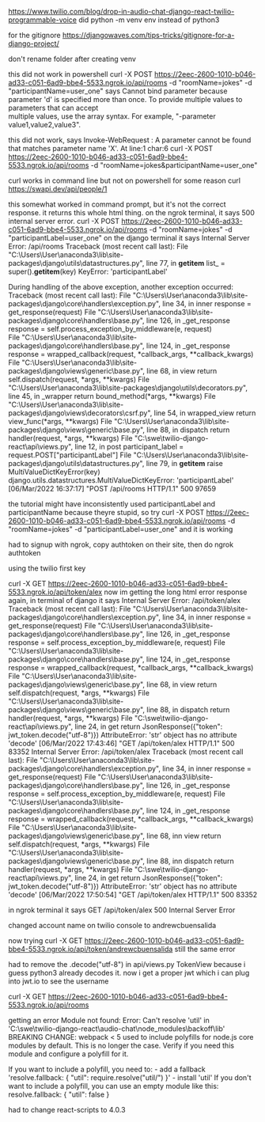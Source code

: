 https://www.twilio.com/blog/drop-in-audio-chat-django-react-twilio-programmable-voice
did python -m venv env instead of python3

for the gitignore
https://djangowaves.com/tips-tricks/gitignore-for-a-django-project/


don't rename folder after creating venv

this did not work in powershell
curl -X POST https://2eec-2600-1010-b046-ad33-c051-6ad9-bbe4-5533.ngrok.io/api/rooms -d "roomName=jokes" -d "participantName=user_one"
says Cannot bind parameter because parameter 'd' is specified 
more than once. To provide multiple values to parameters that can accept         
multiple values, use the array syntax. For example, "-parameter 
value1,value2,value3".

this did not work, says Invoke-WebRequest : A parameter cannot be found that matches parameter name 'X'.
At line:1 char:6
curl -X POST https://2eec-2600-1010-b046-ad33-c051-6ad9-bbe4-5533.ngrok.io/api/rooms -d "roomName=jokes&participantName=user_one"

curl works in command line but not on powershell for some reason
curl https://swapi.dev/api/people/1

this somewhat worked in command prompt, but it's not the correct response. it returns this whole html thing. on the ngrok terminal, it says 500 internal server error. 
curl -X POST https://2eec-2600-1010-b046-ad33-c051-6ad9-bbe4-5533.ngrok.io/api/rooms -d "roomName=jokes" -d "participantLabel=user_one"
on the django terminal it says 
Internal Server Error: /api/rooms
Traceback (most recent call last):
  File "C:\Users\User\anaconda3\lib\site-packages\django\utils\datastructures.py", line 77, in __getitem__
    list_ = super().__getitem__(key)
KeyError: 'participantLabel'

During handling of the above exception, another exception occurred:
Traceback (most recent call last):
  File "C:\Users\User\anaconda3\lib\site-packages\django\core\handlers\exception.py", line 34, in inner
    response = get_response(request)
  File "C:\Users\User\anaconda3\lib\site-packages\django\core\handlers\base.py", line 126, in _get_response
    response = self.process_exception_by_middleware(e, request)    
  File "C:\Users\User\anaconda3\lib\site-packages\django\core\handlers\base.py", line 124, in _get_response
    response = wrapped_callback(request, *callback_args, **callback_kwargs)
  File "C:\Users\User\anaconda3\lib\site-packages\django\views\generic\base.py", line 68, in view
    return self.dispatch(request, *args, **kwargs)
  File "C:\Users\User\anaconda3\lib\site-packages\django\utils\decorators.py", line 45, in _wrapper
    return bound_method(*args, **kwargs)
  File "C:\Users\User\anaconda3\lib\site-packages\django\views\decorators\csrf.py", line 54, in wrapped_view
    return view_func(*args, **kwargs)
  File "C:\Users\User\anaconda3\lib\site-packages\django\views\generic\base.py", line 88, in dispatch
    return handler(request, *args, **kwargs)
  File "C:\swe\twilio-django-react\api\views.py", line 12, in post 
    participant_label = request.POST["participantLabel"]
  File "C:\Users\User\anaconda3\lib\site-packages\django\utils\datastructures.py", line 79, in __getitem__
    raise MultiValueDictKeyError(key)
django.utils.datastructures.MultiValueDictKeyError: 'participantLabel'
[06/Mar/2022 16:37:17] "POST /api/rooms HTTP/1.1" 500 97659

the tutorial might have inconsistently used participantLabel and participantName because theyre stupid, so try 
curl -X POST https://2eec-2600-1010-b046-ad33-c051-6ad9-bbe4-5533.ngrok.io/api/rooms -d "roomName=jokes" -d "participantLabel=user_one"
and it is working


had to signup with ngrok, copy authtoken on their site, then do 
ngrok authtoken <authtoken>




using the twilio first key



curl -X GET https://2eec-2600-1010-b046-ad33-c051-6ad9-bbe4-5533.ngrok.io/api/token/alex
now im getting the long html error response again, in terminal of django it says 
Internal Server Error: /api/token/alex
Traceback (most recent call last):
  File "C:\Users\User\anaconda3\lib\site-packages\django\core\handlers\exception.py", line 34, in inner
    response = get_response(request)
  File "C:\Users\User\anaconda3\lib\site-packages\django\core\handlers\base.py", line 126, in _get_response
    response = self.process_exception_by_middleware(e, request)
  File "C:\Users\User\anaconda3\lib\site-packages\django\core\handlers\base.py", line 124, in _get_response
    response = wrapped_callback(request, *callback_args, **callback_kwargs)  File "C:\Users\User\anaconda3\lib\site-packages\django\views\generic\base.py", line 68, in view
    return self.dispatch(request, *args, **kwargs)
  File "C:\Users\User\anaconda3\lib\site-packages\django\views\generic\base.py", line 88, in dispatch
    return handler(request, *args, **kwargs)
  File "C:\swe\twilio-django-react\api\views.py", line 24, in get
    return JsonResponse({"token": jwt_token.decode("utf-8")})
AttributeError: 'str' object has no attribute 'decode'
[06/Mar/2022 17:43:46] "GET /api/token/alex HTTP/1.1" 500 83352
Internal Server Error: /api/token/alex
Traceback (most recent call last):
  File "C:\Users\User\anaconda3\lib\site-packages\django\core\handlers\exception.py", line 34, in inner
    response = get_response(request)
  File "C:\Users\User\anaconda3\lib\site-packages\django\core\handlers\base.py", line 126, in _get_response
    response = self.process_exception_by_middleware(e, request)
  File "C:\Users\User\anaconda3\lib\site-packages\django\core\handlers\base.py", line 124, in _get_response
    response = wrapped_callback(request, *callback_args, **callback_kwargs)  File "C:\Users\User\anaconda3\lib\site-packages\django\views\generic\base.py", line 68, inn view
    return self.dispatch(request, *args, **kwargs)
  File "C:\Users\User\anaconda3\lib\site-packages\django\views\generic\base.py", line 88, inn dispatch
    return handler(request, *args, **kwargs)
  File "C:\swe\twilio-django-react\api\views.py", line 24, in get
    return JsonResponse({"token": jwt_token.decode("utf-8")})
AttributeError: 'str' object has no attribute 'decode'
[06/Mar/2022 17:50:54] "GET /api/token/alex HTTP/1.1" 500 83352

in ngrok terminal it says 
GET  /api/token/alex           500 Internal Server Error

changed account name on twilio console to 
andrewcbuensalida

now trying 
curl -X GET https://2eec-2600-1010-b046-ad33-c051-6ad9-bbe4-5533.ngrok.io/api/token/andrewcbuensalida
still the same error

had to remove the .decode("utf-8") in api/views.py TokenView because i guess python3 already decodes it. now i get a proper jwt which i can plug into jwt.io to see the username


curl -X GET https://2eec-2600-1010-b046-ad33-c051-6ad9-bbe4-5533.ngrok.io/api/rooms


getting an error
Module not found: Error: Can't resolve 'util' in 'C:\swe\twilio-django-react\audio-chat\node_modules\backoff\lib'
BREAKING CHANGE: webpack < 5 used to include polyfills for node.js core modules by default.
This is no longer the case. Verify if you need this module and configure a polyfill for it.

If you want to include a polyfill, you need to:
        - add a fallback 'resolve.fallback: { "util": require.resolve("util/") }' 
        - install 'util'
If you don't want to include a polyfill, you can use an empty module like this:   
        resolve.fallback: { "util": false }

had to change react-scripts to 4.0.3